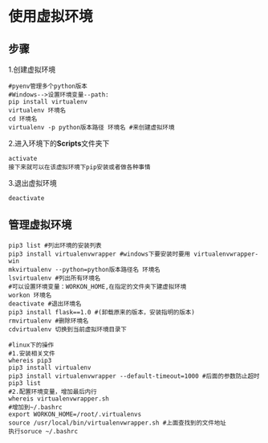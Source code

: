 # 使用虚拟环境

## 步骤

1.创建虚拟环境

```shell
#pyenv管理多个python版本
#Windows-->设置环境变量--path:
pip install virtualenv
virtualenv 环境名
cd 环境名
virtualenv -p python版本路径 环境名 #来创建虚拟环境
```

2.进入环境下的**Scripts**文件夹下

```shell
activate
接下来就可以在该虚拟环境下pip安装或者做各种事情
```

3.退出虚拟环境

```shell
deactivate
```

## 管理虚拟环境

```shell
pip3 list #列出环境的安装列表
pip3 install virtualenvwrapper #windows下要安装时要用 virtualenvwrapper-win
mkvirtualenv --python=python版本路径名 环境名
lsvirtualenv #列出所有环境名
#可以设置环境变量：WORKON_HOME,在指定的文件夹下建虚拟环境
workon 环境名
deactivate #退出环境名
pip3 install flask==1.0 #(卸载原来的版本，安装指明的版本)
rmvirtualenv #删除环境名
cdvirtualenv 切换到当前虚拟环境目录下
```

```shell
#linux下的操作
#1.安装相关文件
whereis pip3
pip3 install virtualenv
pip3 install virtualenvwrapper --default-timeout=1000 #后面的参数防止超时
pip3 list
#2.配置环境变量，增加最后内行
whereis virtualenvwrapper.sh
#增加到~/.bashrc
export WORKON_HOME=/root/.virtualenvs
source /usr/local/bin/virtualenvwrapper.sh #上面查找到的文件地址
执行soruce ~/.bashrc
```

